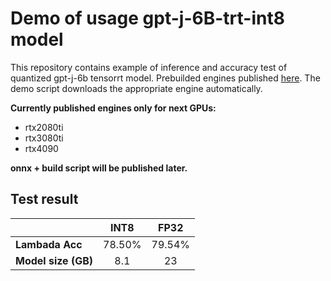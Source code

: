 # Demo of usage gpt-j-6B-trt-int8 model

This repository contains example of inference and accuracy test of quantized gpt-j-6b tensorrt model. Prebuilded engines published [here](https://huggingface.co/ENOT-AutoDL/gpt-j-6B-tensorrt-int8). The demo script downloads the appropriate engine automatically.

**Currently published engines only for next GPUs:**
* rtx2080ti
* rtx3080ti
* rtx4090

**onnx + build script will be published later.**

## Test result

|   |INT8|FP32|
|---|:---:|:---:|
| **Lambada Acc** |78.50%|79.54%|
| **Model size (GB)**  |8.1|23|
